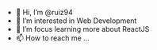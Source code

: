 - 👋 Hi, I’m @ruiz94
- 👀 I’m interested in Web Development
- 🌱 I’m focus learning more about ReactJS
- 📫 How to reach me ...

<!---
ruiz94/ruiz94 is a ✨ special ✨ repository because its `README.md` (this file) appears on your GitHub profile.
You can click the Preview link to take a look at your changes.
--->

